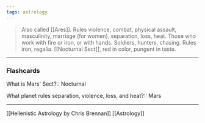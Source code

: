 ```yaml
---
tags: astrology
---
```


> Also called [[Ares]]. Rules violence, combat, physical assault, masculinity, marriage (for women), separation, loss, heat. Those who work with fire or iron, or with hands. Soldiers, hunters, chasing. Rules iron, regalia. [[Nocturnal Sect]], red in color, pungent in taste. 


---
### Flashcards
What is Mars' Sect?:: Nocturnal
<!--SR:!2024-12-12,10,270-->
What planet rules separation, violence, loss, and heat?:: Mars
<!--SR:!2024-12-11,9,270-->

---
[[Hellenistic Astrology by Chris Brennan]]
[[Astrology]]
